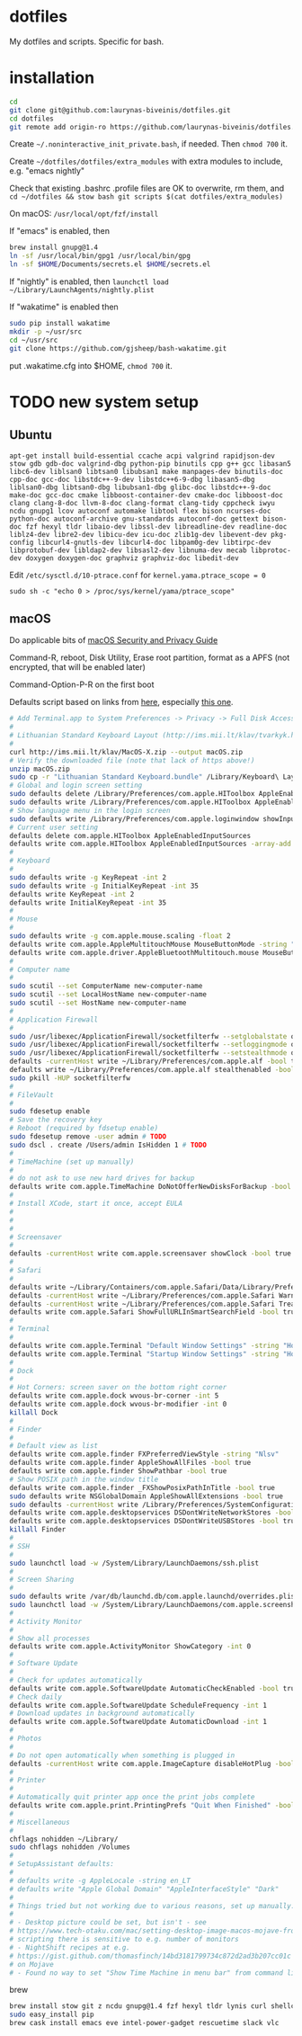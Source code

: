 # dotfiles
My dotfiles and scripts. Specific for bash.

# installation
```bash
cd
git clone git@github.com:laurynas-biveinis/dotfiles.git
cd dotfiles
git remote add origin-ro https://github.com/laurynas-biveinis/dotfiles.git
````

Create `~/.noninteractive_init_private.bash`, if needed. Then `chmod 700` it.

Create `~/dotfiles/dotfiles/extra_modules` with extra modules to include, e.g. "emacs nightly"

Check that existing .bashrc .profile files are OK to overwrite, rm them, and
`cd ~/dotfiles && stow bash git scripts $(cat dotfiles/extra_modules)`

On macOS:
`/usr/local/opt/fzf/install`

If "emacs" is enabled, then 
```bash
brew install gnupg@1.4
ln -sf /usr/local/bin/gpg1 /usr/local/bin/gpg
ln -sf $HOME/Documents/secrets.el $HOME/secrets.el
```

If "nightly" is enabled, then `launchctl load ~/Library/LaunchAgents/nightly.plist`

If "wakatime" is enabled then
```bash
sudo pip install wakatime
mkdir -p ~/usr/src
cd ~/usr/src
git clone https://github.com/gjsheep/bash-wakatime.git
```

put .wakatime.cfg into $HOME, `chmod 700` it.

# TODO new system setup
## Ubuntu
`apt-get install build-essential ccache acpi valgrind rapidjson-dev stow gdb gdb-doc valgrind-dbg python-pip binutils cpp g++ gcc libasan5 libc6-dev liblsan0 libtsan0 libubsan1 make manpages-dev binutils-doc cpp-doc gcc-doc libstdc++-9-dev libstdc++6-9-dbg libasan5-dbg liblsan0-dbg libtsan0-dbg libubsan1-dbg glibc-doc libstdc++-9-doc make-doc gcc-doc cmake libboost-container-dev cmake-doc libboost-doc clang clang-8-doc llvm-8-doc clang-format clang-tidy cppcheck iwyu ncdu gnupg1 lcov autoconf automake libtool flex bison ncurses-doc python-doc autoconf-archive gnu-standards autoconf-doc gettext bison-doc fzf hexyl tldr libaio-dev libssl-dev libreadline-dev readline-doc liblz4-dev libre2-dev libicu-dev icu-doc zlib1g-dev libevent-dev pkg-config libcurl4-gnutls-dev libcurl4-doc libpam0g-dev libtirpc-dev libprotobuf-dev libldap2-dev libsasl2-dev libnuma-dev mecab libprotoc-dev doxygen doxygen-doc graphviz graphviz-doc libedit-dev`

Edit `/etc/sysctl.d/10-ptrace.conf` for `kernel.yama.ptrace_scope = 0`

`sudo sh -c "echo 0 > /proc/sys/kernel/yama/ptrace_scope"`

## macOS

Do applicable bits of [macOS Security and Privacy Guide](https://github.com/drduh/macOS-Security-and-Privacy-Guide)

Command-R, reboot, Disk Utility, Erase root partition, format as a APFS (not encrypted, that will be enabled later)

Command-Option-P-R on the first boot

Defaults script based on links from [here](https://pawelgrzybek.com/change-macos-user-preferences-via-command-line/), especially [this one](https://github.com/mathiasbynens/dotfiles/blob/master/.macos).

```bash
# Add Terminal.app to System Preferences -> Privacy -> Full Disk Access
#
# Lithuanian Standard Keyboard Layout (http://ims.mii.lt/klav/tvarkyk.html)
#
curl http://ims.mii.lt/klav/MacOS-X.zip --output macOS.zip
# Verify the downloaded file (note that lack of https above!)
unzip macOS.zip
sudo cp -r "Lithuanian Standard Keyboard.bundle" /Library/Keyboard\ Layouts
# Global and login screen setting
sudo defaults delete /Library/Preferences/com.apple.HIToolbox AppleEnabledInputSources
sudo defaults write /Library/Preferences/com.apple.HIToolbox AppleEnabledInputSources -array-add '<dict><key>InputSourceKind</key><string>Keyboard Layout</string><key>KeyboardLayout ID</key><integer>-4377</integer><key>KeyboardLayout Name</key><string>Lithuanian Standard</string></dict>'
# Show language menu in the login screen
sudo defaults write /Library/Preferences/com.apple.loginwindow showInputMenu -bool true
# Current user setting
defaults delete com.apple.HIToolbox AppleEnabledInputSources
defaults write com.apple.HIToolbox AppleEnabledInputSources -array-add '<dict><key>InputSourceKind</key><string>Keyboard Layout</string><key>KeyboardLayout ID</key><integer>-4377</integer><key>KeyboardLayout Name</key><string>Lithuanian Standard</string></dict>'
#
# Keyboard
#
sudo defaults write -g KeyRepeat -int 2
sudo defaults write -g InitialKeyRepeat -int 35
defaults write KeyRepeat -int 2
defaults write InitialKeyRepeat -int 35
#
# Mouse
#
sudo defaults write -g com.apple.mouse.scaling -float 2
defaults write com.apple.AppleMultitouchMouse MouseButtonMode -string "TwoButton"
defaults write com.apple.driver.AppleBluetoothMultitouch.mouse MouseButtonMode -string "TwoButton"
#
# Computer name
#
sudo scutil --set ComputerName new-computer-name
sudo scutil --set LocalHostName new-computer-name
sudo scutil --set HostName new-computer-name
#
# Application Firewall
#
sudo /usr/libexec/ApplicationFirewall/socketfilterfw --setglobalstate on
sudo /usr/libexec/ApplicationFirewall/socketfilterfw --setloggingmode on
sudo /usr/libexec/ApplicationFirewall/socketfilterfw --setstealthmode on
defaults -currentHost write ~/Library/Preferences/com.apple.alf -bool true
defaults write ~/Library/Preferences/com.apple.alf stealthenabled -bool true
sudo pkill -HUP socketfilterfw
#
# FileVault
#
sudo fdesetup enable
# Save the recovery key
# Reboot (required by fdsetup enable)
sudo fdesetup remove -user admin # TODO
sudo dscl . create /Users/admin IsHidden 1 # TODO
#
# TimeMachine (set up manually)
#
# do not ask to use new hard drives for backup
defaults write com.apple.TimeMachine DoNotOfferNewDisksForBackup -bool true
#
# Install XCode, start it once, accept EULA
#
#
#
# Screensaver
#
defaults -currentHost write com.apple.screensaver showClock -bool true
#
# Safari
#
defaults write ~/Library/Containers/com.apple.Safari/Data/Library/Preferences/com.apple.Safari AutoOpenSafeDownloads -bool false
defaults -currentHost write ~/Library/Preferences/com.apple.Safari WarnAboutFraudulentWebsites -bool true
defaults -currentHost write ~/Library/Preferences/com.apple.Safari TreatSHA1CertificatesAsInsecure -bool true
defaults write com.apple.Safari ShowFullURLInSmartSearchField -bool true
#
# Terminal
#
defaults write com.apple.Terminal "Default Window Settings" -string "Homebrew"
defaults write com.apple.Terminal "Startup Window Settings" -string "Homebrew"
#
# Dock
#
# Hot Corners: screen saver on the bottom right corner
defaults write com.apple.dock wvous-br-corner -int 5
defaults write com.apple.dock wvous-br-modifier -int 0
killall Dock
#
# Finder
#
# Default view as list
defaults write com.apple.finder FXPreferredViewStyle -string "Nlsv"
defaults write com.apple.finder AppleShowAllFiles -bool true
defaults write com.apple.finder ShowPathbar -bool true
# Show POSIX path in the window title
defaults write com.apple.finder _FXShowPosixPathInTitle -bool true
sudo defaults write NSGlobalDomain AppleShowAllExtensions -bool true
sudo defaults -currentHost write /Library/Preferences/SystemConfiguration/com.apple.finder AppleShowAllFiles -bool true
defaults write com.apple.desktopservices DSDontWriteNetworkStores -bool true
defaults write com.apple.desktopservices DSDontWriteUSBStores -bool true
killall Finder
#
# SSH
#
sudo launchctl load -w /System/Library/LaunchDaemons/ssh.plist
#
# Screen Sharing
#
sudo defaults write /var/db/launchd.db/com.apple.launchd/overrides.plist com.apple.screensharing -dict Disabled -bool false
sudo launchctl load -w /System/Library/LaunchDaemons/com.apple.screensharing.plist
#
# Activity Monitor
#
# Show all processes
defaults write com.apple.ActivityMonitor ShowCategory -int 0
#
# Software Update
#
# Check for updates automatically
defaults write com.apple.SoftwareUpdate AutomaticCheckEnabled -bool true
# Check daily
defaults write com.apple.SoftwareUpdate ScheduleFrequency -int 1
# Download updates in background automatically
defaults write com.apple.SoftwareUpdate AutomaticDownload -int 1
#
# Photos
#
# Do not open automatically when something is plugged in
defaults -currentHost write com.apple.ImageCapture disableHotPlug -bool true
#
# Printer
#
# Automatically quit printer app once the print jobs complete
defaults write com.apple.print.PrintingPrefs "Quit When Finished" -bool true
#
# Miscellaneous
#
chflags nohidden ~/Library/
sudo chflags nohidden /Volumes
#
# SetupAssistant defaults:
#
# defaults write -g AppleLocale -string en_LT
# defaults write "Apple Global Domain" "AppleInterfaceStyle" "Dark"
#
# Things tried but not working due to various reasons, set up manually:
#
# - Desktop picture could be set, but isn't - see 
# https://www.tech-otaku.com/mac/setting-desktop-image-macos-mojave-from-command-line/ -
# scripting there is sensitive to e.g. number of monitors
# - NightShift recipes at e.g. 
# https://gist.github.com/thomasfinch/14bd3181799734c872d2ad3b207cc01c have no effect 
# on Mojave
# - Found no way to set "Show Time Machine in menu bar" from command line
```

brew

```bash
brew install stow git z ncdu gnupg@1.4 fzf hexyl tldr lynis curl shellcheck
sudo easy_install pip
brew cask install emacs eve intel-power-gadget rescuetime slack vlc
```
